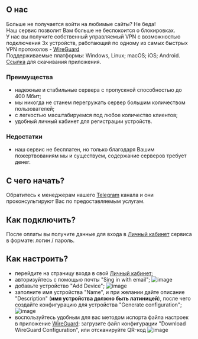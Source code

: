 ## О нас
Больше не получается войти на любимые сайты? Не беда!<br>
Наш сервис позволит Вам больше не беспокоится о блокировках.<br>
У нас вы получите собственный управляемый VPN с возможностью подключения 3х устройств, работающий по одному из самых быстрых VPN протоколов - [WireGuard](https://www.wireguard.com/)<br>
Поддерживаемые платформы: Windows, Linux; macOS; iOS; Android.<br>
[Ссылка](https://www.wireguard.com/install/) для скачивания приложения.
### Преимущества
- надежные и стабильные сервера с пропускной способностью до 400 Мбит;
- мы никогда не станем перегружать сервер большим количеством пользователей;
- с легкостью масштабируемся под любое количество клиентов;
- удобный личный кабинет для регистрации устройств.
### Недостатки
- наш сервис не бесплатен, но только благодаря Вашим пожертвованиям мы и существуем, содержание серверов требует денег.
## С чего начать?
Обратитесь к менеджерам нашего [Telegram](https://t.me/vpn_myitedu) канала и они проконсультируют Вас по предоставляемым услугам.
## Как подключить?
После оплаты вы получите данные для входа в [Личный кабинет](https://vpn.myitedu.ru/) сервиса в формате: логин / пароль.
## Как настроить?
- перейдите на страницу входа в свой [Личный кабинет](https://vpn.myitedu.ru/);
- авторизуйтесь с помощью почты "Sing in with email";
![image](https://github.com/vm3nk0/vpn/assets/102372844/a7b29869-3b95-4dff-bc5f-8cdcfd28a256)
- добавьте устройство "Add Device";
![image](https://github.com/vm3nk0/vpn/assets/102372844/9af88014-2a2f-4623-9e46-f1a834f00178)
- заполните имя устройства "Name", и при желании дайте описание "Description" (**имя устройства должно быть латиницей**), после чего создайте конфигурацию для устройства "Generate configuration";
![image](https://github.com/vm3nk0/vpn/assets/102372844/16979651-4e8e-4a8b-8f5f-6a917ab5fdff)
- воспользуйтесь удобным для вас методом испорта файла настроек в приложение [WireGuard](https://www.wireguard.com/install/): загрузите файл конфигурации "Download WireGuard Configuration", или отсканируйте QR-код
![image](https://github.com/vm3nk0/vpn/assets/102372844/ee60b877-fdfa-4482-9914-02b27cf6102c)
